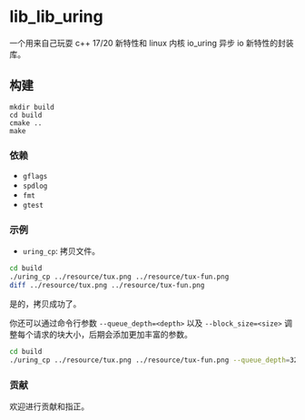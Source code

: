 # lib_lib_uring
一个用来自己玩耍 c++ 17/20 新特性和 linux 内核 io_uring 异步 io 新特性的封装库。

## 构建
```
mkdir build
cd build
cmake ..
make
```

### 依赖

* `gflags`
* `spdlog`
* `fmt`
* `gtest`

### 示例
* `uring_cp`: 拷贝文件。

```bash
cd build
./uring_cp ../resource/tux.png ../resource/tux-fun.png
diff ../resource/tux.png ../resource/tux-fun.png
```

是的，拷贝成功了。

你还可以通过命令行参数 `--queue_depth=<depth>` 以及 `--block_size=<size>` 调整每个请求的块大小，后期会添加更加丰富的参数。

```bash
cd build
./uring_cp ../resource/tux.png ../resource/tux-fun.png --queue_depth=32 --block_size=1024
```

### 贡献
欢迎进行贡献和指正。